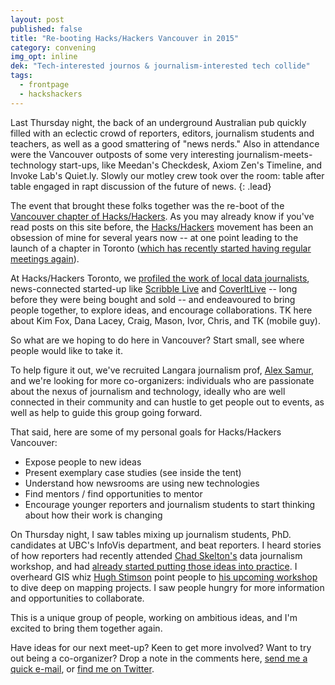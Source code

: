 ```yaml
---
layout: post
published: false
title: "Re-booting Hacks/Hackers Vancouver in 2015"
category: convening
img_opt: inline
dek: "Tech-interested journos & journalism-interested tech collide"
tags: 
  - frontpage
  - hackshackers
---
```


Last Thursday night, the back of an underground Australian pub quickly filled with an eclectic crowd of reporters, editors, journalism students and teachers, as well as a good smattering of "news nerds." Also in attendance were the Vancouver outposts of some very interesting journalism-meets-technology start-ups, like Meedan's Checkdesk, Axiom Zen's Timeline, and Invoke Lab's Quiet.ly. Slowly our motley crew took over the room: table after table engaged in rapt discussion of the future of news.
{: .lead} 

The event that brought these folks together was the re-boot of the [Vancouver chapter of Hacks/Hackers](TK). As you may already know if you've read posts on this site before, the [Hacks/Hackers](TK) movement has been an obsession of mine for several years now -- at one point leading to the launch of a chapter in Toronto ([which has recently started having regular meetings again](TK)).

At Hacks/Hackers Toronto, we [profiled the work of local data journalists](TK), news-connected started-up like [Scribble Live](TK) and [CoverItLive](TK) -- long before they were being bought and sold -- and endeavoured to bring people together, to explore ideas, and encourage collaborations. TK here about Kim Fox, Dana Lacey, Craig, Mason, Ivor, Chris, and TK (mobile guy).

So what are we hoping to do here in Vancouver? Start small, see where people would like to take it.

To help figure it out, we've recruited Langara journalism prof, [Alex Samur](TK), and we're looking for more co-organizers: individuals who are passionate about the nexus of journalism and technology, ideally who are well connected in their community and can hustle to get people out to events, as well as help to guide this group going forward.

That said, here are some of my personal goals for Hacks/Hackers Vancouver:
- Expose people to new ideas
- Present exemplary case studies (see inside the tent)
- Understand how newsrooms are using new technologies
- Find mentors / find opportunities to mentor
- Encourage younger reporters and journalism students to start thinking about how their work is changing

On Thursday night, I saw tables mixing up journalism students, PhD. candidates at UBC's InfoVis department, and beat reporters. I heard stories of how reporters had recently attended [Chad Skelton's](TK) data journalism workshop, and had [already started putting those ideas into practice](TK). I overheard GIS whiz [Hugh Stimson](TK) point people to [his upcoming workshop](TK) to dive deep on mapping projects. I saw people hungry for more information and opportunities to collaborate.

This is a unique group of people, working on ambitious ideas, and I'm excited to bring them together again.

Have ideas for our next meet-up? Keen to get more involved? Want to try out being a co-organizer? Drop a note in the comments here, [send me a quick e-mail](TK), or [find me on Twitter](http://twitter.com/phillipadsmith).